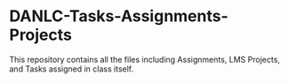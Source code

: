 # DANLC-Tasks-Assignments-Projects
This repository contains all the files including Assignments, LMS Projects, and Tasks assigned in class itself.

